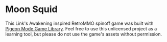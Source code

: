 # Moon Squid
This Link's Awakening inspired RetroMMO spinoff game was built with [Pigeon Mode Game Library](https://github.com/evannorton/Pigeon-Mode-Game-Framework). Feel free to use this unlicensed project as a learning tool, but please do not use the game's assets without permission.
